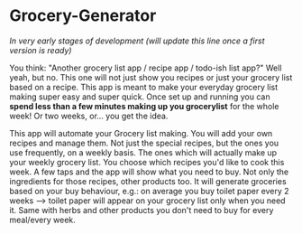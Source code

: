 # Grocery-Generator

*In very early stages of development (will update this line once a first version is ready)*

You think: "Another grocery list app / recipe app / todo-ish list app?" 
Well yeah, but no. This one will not just show you recipes or just your grocery list based on a recipe. 
This app is meant to make your everyday grocery list making super easy and super quick. 
Once set up and running you can **spend less than a few minutes making up you grocerylist** for the whole week! Or two weeks, or... you get the idea.

This app will automate your Grocery list making. You will add your own recipes and manage them. Not just the special recipes, but the ones you use frequently, on a weekly basis. The ones which will actually make up your weekly grocery list. 
You choose which recipes you'd like to cook this week. A few taps and the app will show what you need to buy. Not only the ingredients for those recipes, other products too. 
It will generate groceries based on your buy behaviour, e.g.: on average you buy toilet paper every 2 weeks --> toilet paper will appear on your grocery list only when you need it. Same with herbs and other products you don't need to buy for every meal/every week.
